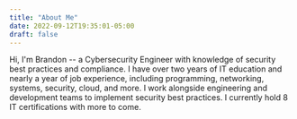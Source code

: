 ```yaml
---
title: "About Me"
date: 2022-09-12T19:35:01-05:00
draft: false
---
```


Hi, I'm Brandon -- a Cybersecurity Engineer with knowledge of security best practices and
compliance. I have over two years of IT education and nearly a year of job experience, including
programming, networking, systems, security, cloud, and more. I work alongside engineering and
development teams to implement security best practices. I currently hold 8 IT certifications
with more to come.

